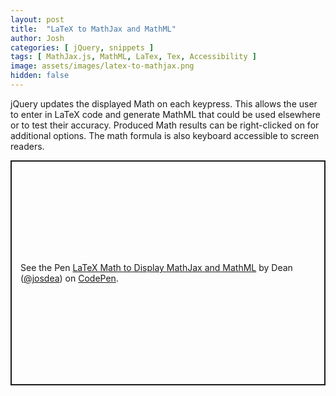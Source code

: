 ```yaml
---
layout: post
title:  "LaTeX to MathJax and MathML"
author: Josh
categories: [ jQuery, snippets ]
tags: [ MathJax.js, MathML, LaTex, Tex, Accessibility ]
image: assets/images/latex-to-mathjax.png
hidden: false
---
```


jQuery updates the displayed Math on each keypress. This allows the user to enter in LaTeX code and generate MathML that could be used elsewhere or to test their accuracy. Produced Math results can be right-clicked on for additional options. The math formula is also keyboard accessible to screen readers.

<p class="codepen" data-height="360" data-default-tab="js,result" data-slug-hash="wWKyaO" data-user="josdea" style="height: 360px; box-sizing: border-box; display: flex; align-items: center; justify-content: center; border: 2px solid; margin: 1em 0; padding: 1em;">
  <span>See the Pen <a href="https://codepen.io/josdea/pen/wWKyaO">
  LaTeX Math to Display MathJax  and MathML</a> by Dean (<a href="https://codepen.io/josdea">@josdea</a>)
  on <a href="https://codepen.io">CodePen</a>.</span>
</p>
<script async src="https://cpwebassets.codepen.io/assets/embed/ei.js"></script>